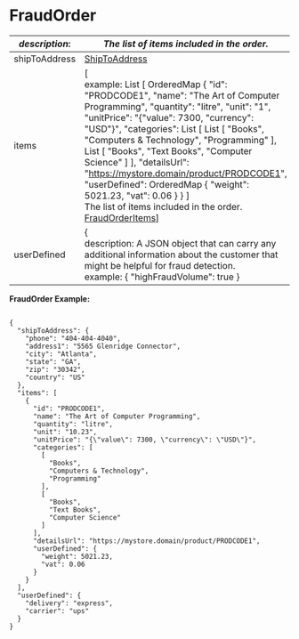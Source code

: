
# FraudOrder

| *description*: | *The list of items included in the order.*|
|----|----|
| shipToAddress | [ShipToAddress](?path=docs/schemas-md/ShipToAddress.md)|
| items |  [ <br/> example: List [ OrderedMap { "id": "PRODCODE1", "name": "The Art of Computer Programming", "quantity": "litre", "unit": "1", "unitPrice": "{\"value\": 7300, \"currency\": \"USD\"}", "categories": List [ List [ "Books", "Computers & Technology", "Programming" ], List [ "Books", "Text Books", "Computer Science" ] ], "detailsUrl": "https://mystore.domain/product/PRODCODE1", "userDefined": OrderedMap { "weight": 5021.23, "vat": 0.06 } } ] <br/> The list of items included in the order. <br/>	[FraudOrderItems](?path=docs/schemas-md/FraudOrderItems.md)]|
| userDefined |   {<br/> description: A JSON object that can carry any additional information about the customer that might be helpful for fraud detection. <br/> example:  { "highFraudVolume": true }|

**FraudOrder Example:**

```{r}

{
  "shipToAddress": {
    "phone": "404-404-4040",
    "address1": "5565 Glenridge Connector",
    "city": "Atlanta",
    "state": "GA",
    "zip": "30342",
    "country": "US"
  },
  "items": [
    {
      "id": "PRODCODE1",
      "name": "The Art of Computer Programming",
      "quantity": "litre",
      "unit": "10.23",
      "unitPrice": "{\"value\": 7300, \"currency\": \"USD\"}",
      "categories": [
        [
          "Books",
          "Computers & Technology",
          "Programming"
        ],
        [
          "Books",
          "Text Books",
          "Computer Science"
        ]
      ],
      "detailsUrl": "https://mystore.domain/product/PRODCODE1",
      "userDefined": {
        "weight": 5021.23,
        "vat": 0.06
      }
    }
  ],
  "userDefined": {
    "delivery": "express",
    "carrier": "ups"
  }
}
```






